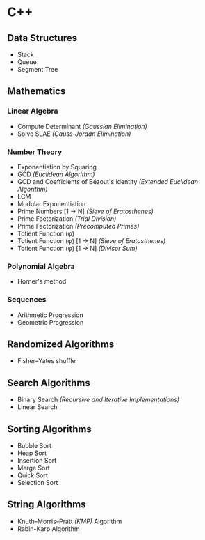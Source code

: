 # C++

## Data Structures
* Stack
* Queue
* Segment Tree

## Mathematics
### Linear Algebra
* Compute Determinant _(Gaussian Elimination)_
* Solve SLAE _(Gauss-Jordan Elimination)_

### Number Theory
* Exponentiation by Squaring
* GCD _(Euclidean Algorithm)_
* GCD and Coefficients of Bézout's identity _(Extended Euclidean Algorithm)_
* LCM
* Modular Exponentiation
* Prime Numbers [1 → N] _(Sieve of Eratosthenes)_
* Prime Factorization _(Trial Division)_
* Prime Factorization _(Precomputed Primes)_
* Totient Function (φ)
* Totient Function (φ) [1 → N] _(Sieve of Eratosthenes)_
* Totient Function (φ) [1 → N] _(Divisor Sum)_

### Polynomial Algebra
* Horner's method

### Sequences
* Arithmetic Progression
* Geometric Progression

## Randomized Algorithms
* Fisher–Yates shuffle

## Search Algorithms
* Binary Search _(Recursive and Iterative Implementations)_
* Linear Search

## Sorting Algorithms
* Bubble Sort
* Heap Sort
* Insertion Sort
* Merge Sort
* Quick Sort
* Selection Sort

## String Algorithms
* Knuth–Morris–Pratt _(KMP)_ Algorithm
* Rabin-Karp Algorithm
